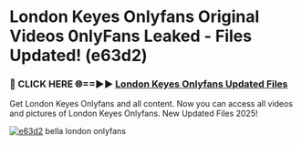 # London Keyes Onlyfans Original Videos 0nlyFans Leaked - Files Updated! (e63d2)

<h3>🔴 CLICK HERE 🌐==►► <a href="https://tinyurl.com/3hn5wdd3" rel="nofollow">London Keyes Onlyfans Updated Files</a></h3>

Get London Keyes Onlyfans and all content. Now you can access all videos and pictures of London Keyes Onlyfans. New Updated Files 2025!

[![e63d2](https://i.imgur.com/4HnBqBT.gif)](https://tinyurl.com/3hn5wdd3)
bella london onlyfans